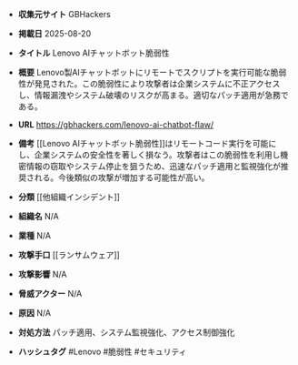 - **収集元サイト**
GBHackers

- **掲載日**
2025-08-20

- **タイトル**
Lenovo AIチャットボット脆弱性

- **概要**
Lenovo製AIチャットボットにリモートでスクリプトを実行可能な脆弱性が発見された。この脆弱性により攻撃者は企業システムに不正アクセスし、情報漏洩やシステム破壊のリスクが高まる。適切なパッチ適用が急務である。

- **URL**
https://gbhackers.com/lenovo-ai-chatbot-flaw/

- **備考**
[[Lenovo AIチャットボット脆弱性]]はリモートコード実行を可能にし、企業システムの安全性を著しく損なう。攻撃者はこの脆弱性を利用し機密情報の窃取やシステム停止を狙うため、迅速なパッチ適用と監視強化が推奨される。今後類似の攻撃が増加する可能性が高い。

- **分類**
[[他組織インシデント]]

- **組織名**
N/A

- **業種**
N/A

- **攻撃手口**
[[ランサムウェア]]

- **攻撃影響**
N/A

- **脅威アクター**
N/A

- **原因**
N/A

- **対処方法**
パッチ適用、システム監視強化、アクセス制御強化

- **ハッシュタグ**
#Lenovo #脆弱性 #セキュリティ
